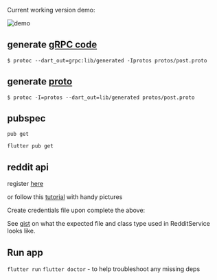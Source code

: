 Current working version demo:

![demo](https://media.giphy.com/media/lSbPJT0zacWRBReCiX/giphy.gif)

## generate [gRPC code](https://grpc.io/docs/quickstart/dart/)

`$ protoc --dart_out=grpc:lib/generated -Iprotos protos/post.proto`

## generate [proto](https://developers.google.com/protocol-buffers/docs/darttutorial)

`$ protoc -I=protos --dart_out=lib/generated protos/post.proto`

## pubspec

`pub get`

`flutter pub get`

## reddit api

register [here](https://docs.google.com/forms/d/e/1FAIpQLSezNdDNK1-P8mspSbmtC2r86Ee9ZRbC66u929cG2GX0T9UMyw/viewform)

or follow this [tutorial](http://www.storybench.org/how-to-scrape-reddit-with-python/) with handy pictures

Create credentials file upon complete the above:

See [gist](https://gist.github.com/schen22/0f73071eb51df7898ee75db1ae01f066) on what the expected file and class type used in RedditService looks like.

## Run app

`flutter run` 
`flutter doctor` - to help troubleshoot any missing deps
